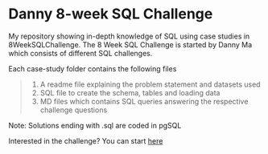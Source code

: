 # Danny 8-week SQL Challenge
My repository showing in-depth knowledge of SQL using case studies in 8WeekSQLChallenge. 
The 8 Week SQL Challenge is started by Danny Ma which consists of different SQL challenges.

Each case-study folder contains the following files
> 1. A readme file explaining the problem statement and datasets used
> 2. SQL file to create the schema, tables and loading data
> 3. MD files which contains SQL queries answering the respective challenge questions


Note:
Solutions ending with .sql are coded in pgSQL

Interested in the challenge?
You can start [here](https://8weeksqlchallenge.com/)
